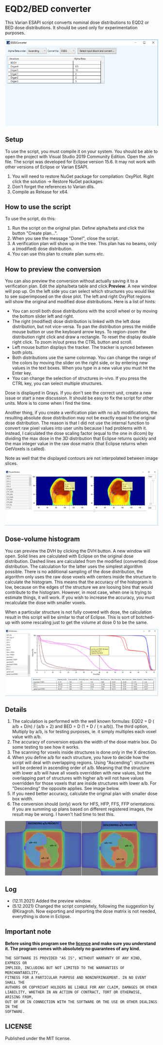 # EQD2/BED converter
This Varian ESAPI script converts nominal dose distributions to EQD2 or BED dose distributions. It should be used only for experimentation purposes.

![image](image_asc2.png)

## Setup

To use the script, you must compile it on your system. You should be able to open the project with Visual Studio 2019 Community Edition. Open the .sln file. 
The script was developed for Eclipse version 15.6. It may not work with other versions of Eclipse or Varian ESAPI.

1. You will need to restore NuGet package for compilation: OxyPlot. Right click the solution -> Restore NuGet packages.
2. Don't forget the references to Varian dlls.
3. Compile as Release for x64.

## How to use the script

To use the script, do this:

1. Run the script on the original plan. Define alpha/beta and click the button "Create plan...".
2. When you see the message "Done!", close the script.
3. A verification plan will show up in the tree. This plan has no beams, only a (modified) dose distribution.
4. You can use this plan to create plan sums etc.

## How to preview the conversion

You can also preview the conversion without actually saving it to a verification plan. Edit the alpha/beta table and click **Preview**. A new window will pop up. On the left side you can select which structures you would like to see superimposed on the dose plot. The left and right OxyPlot regions will show the original and modified dose distributions. Here is a list of hints:

* You can scroll both dose distributions with the scroll wheel or by moving the bottom slider left and right.
* The right (modified) dose distribution is linked with the left dose distribution, but not vice-versa. To pan the distribution press the middle mouse button or use the keyboard arrow keys. To region-zoom the distribution right click and draw a rectangle. To reset the display double right click. To zoom in/out press the CTRL button and scroll.
* Left mouse button displays the tracker. The tracker is synced between both plots.
* Both distributions use the same colormap. You can change the range of the colors by moving the slider on the right side, or by entering new values in the text boxes. When you type in a new value you must hit the Enter key.
* You can change the selection of structures in-vivo. If you press the CTRL key, you can select multiple structures.

Dose is displayed in Grays. If you don't see the correct unit, create a new issue or start a new discussion. It should be easy to fix the script for other units. More is to come when I find the time.

Another thing, if you create a verification plan with no a/b modifications, the resulting absolute dose distribution may not be exactly equal to the original dose distribution. The reason is that I did not use the internal function to convert raw pixel values into user units because I had problems with it. Instead, I calculated the dose scaling factor (equal to the one in dicom) by dividing the max dose in the 3D distribution that Eclipse returns quickly and the max integer value in the raw dose matrix (that Eclipse returns when GetVoxels is called). 

Note as well that the displayed contours are not interpolated between image slices.

![image](image_asc3.png)

## Dose-volume histogram

You can preview the DVH by clicking the DVH button. A new window will open. Solid lines are calculated with Eclipse on the original dose distribution. Dashed lines are calculated from the modified (converted) dose distribution. The calculation for the latter uses the simplest algorithm possible. There is no additional sampling of the dose distribution, the algorithm only uses the raw dose voxels with centers inside the structure to calculate the histogram. This means that the accuracy of the histogram is low, because on the edges of the structure we are loosing bins that would contribute to the histogram. However, in most case, when one is trying to estimate things, it will work. If you wish to increase the accuracy, you must recalculate the dose with smaller voxels.

When a particular structure is not fully covered with dose, the calculation result in this script will be similar to that of Eclipse. This is sort of botched-up with some rescaling just to get the volume at dose 0 to be the same.

![image](image_asc4.png)


## Details

1. The calculation is performed with the well known formulas: EQD2 = D ( a/b + D/n) / (a/b + 2) and BED = D (1 + D / ( n a/b)). The third option, Multiply by a/b, is for testing purposes, ie. it simply multiples each voxel value with a/b.
2. The accuracy of conversion equals the width of the dose matrix box. Do some testing to see how it works.
3. The scanning for voxels inside structures is done only in the X direction.
4. When you define a/b for each structure, you have to decide how the script will deal with overlapping regions. Using "Ascending": structures will be ordered in ascending order of a/b. Meaning that the structure with lower a/b will have all voxels overridden with new values, but the overlapping part of structures with higher a/b will not have values overridden for those voxels that are inside structures with lower a/b. For "Descending" the opposite applies. See image below.
5. If you need better accuracy, calculate the original plan with smaller dose box width.
6. The conversion should (only) work for HFS, HFP, FFS, FFP orientations. If you are summing up plans based on different registered images, the result may be wrong. I haven't had time to test this.


![image](image_asc.png)


## Log

* (12.11.2021) Added the preview window.
* (5.12.2021) Changed the script completely, following the suggestion by @Kiragroh. Now exporting and importing the dose matrix is not needed, everything is done in Eclipse.


## Important note

**Before using this program see the [licence](https://github.com/brjdenis/VarianESAPI-EQD2Converter/blob/master/LICENSE) and make sure you understand it. The program comes with absolutely no guarantees of any kind.**

```
THE SOFTWARE IS PROVIDED "AS IS", WITHOUT WARRANTY OF ANY KIND, EXPRESS OR
IMPLIED, INCLUDING BUT NOT LIMITED TO THE WARRANTIES OF MERCHANTABILITY,
FITNESS FOR A PARTICULAR PURPOSE AND NONINFRINGEMENT. IN NO EVENT SHALL THE
AUTHORS OR COPYRIGHT HOLDERS BE LIABLE FOR ANY CLAIM, DAMAGES OR OTHER
LIABILITY, WHETHER IN AN ACTION OF CONTRACT, TORT OR OTHERWISE, ARISING FROM,
OUT OF OR IN CONNECTION WITH THE SOFTWARE OR THE USE OR OTHER DEALINGS IN THE
SOFTWARE.
```


## LICENSE

Published under the MIT license. 